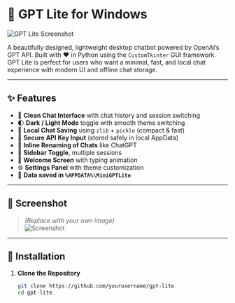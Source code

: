 # 🧠 GPT Lite for Windows

![GPT Lite Screenshot](assets/screenshot.png) <!-- Replace with actual path -->

A beautifully designed, lightweight desktop chatbot powered by OpenAI’s GPT API. Built with ❤️ in Python using the `CustomTkinter` GUI framework. GPT Lite is perfect for users who want a minimal, fast, and local chat experience with modern UI and offline chat storage.

---

## ✨ Features

- 💬 **Clean Chat Interface** with chat history and session switching
- 🌓 **Dark / Light Mode** toggle with smooth theme switching
- 💾 **Local Chat Saving** using `zlib` + `pickle` (compact & fast)
- 🔐 **Secure API Key Input** (stored safely in local AppData)
- 📝 **Inline Renaming of Chats** like ChatGPT
- 🔄 **Sidebar Toggle**, multiple sessions
- 🎉 **Welcome Screen** with typing animation
- ⚙️ **Settings Panel** with theme customization
- 📂 **Data saved in `%APPDATA%\MiniGPTLite`**

---

## 📸 Screenshot

> *(Replace with your own image)*  
![Screenshot](assets/screenshot.png)

---

## 🚀 Installation

1. **Clone the Repository**

   ```bash
   git clone https://github.com/yourusername/gpt-lite
   cd gpt-lite
